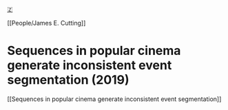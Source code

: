 [🇿](zotero://select/library/items/D6E5SV9H)

[[People/James E. Cutting]] 
# Sequences in popular cinema generate inconsistent event segmentation (2019)

[[Sequences in popular cinema generate inconsistent event segmentation]]